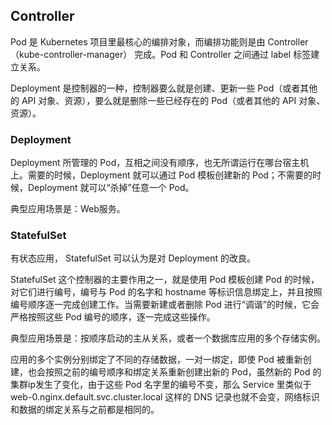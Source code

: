 ## Controller

Pod 是 Kubernetes 项目里最核心的编排对象，而编排功能则是由 Controller（kube-controller-manager） 完成。Pod 和 Controller 之间通过 label 标签建立关系。

Deployment 是控制器的一种，控制器要么就是创建、更新一些 Pod（或者其他的 API 对象、资源），要么就是删除一些已经存在的 Pod（或者其他的 API 对象、资源）。

### Deployment

Deployment 所管理的 Pod，互相之间没有顺序，也无所谓运行在哪台宿主机上。需要的时候，Deployment 就可以通过 Pod 模板创建新的 Pod；不需要的时候，Deployment 就可以“杀掉”任意一个 Pod。

典型应用场景是：Web服务。

### StatefulSet

有状态应用， StatefulSet 可以认为是对 Deployment 的改良。

StatefulSet 这个控制器的主要作用之一，就是使用 Pod 模板创建 Pod 的时候，对它们进行编号，编号与 Pod 的名字和 hostname 等标识信息绑定上，并且按照编号顺序逐一完成创建工作。当需要新建或者删除 Pod 进行“调谐”的时候，它会严格按照这些 Pod 编号的顺序，逐一完成这些操作。

典型应用场景是：按顺序启动的主从关系，或者一个数据库应用的多个存储实例。

应用的多个实例分别绑定了不同的存储数据，一对一绑定，即使 Pod 被重新创建，也会按照之前的编号顺序和绑定关系重新创建出新的 Pod，虽然新的 Pod 的集群ip发生了变化，由于这些 Pod 名字里的编号不变，那么 Service 里类似于 web-0.nginx.default.svc.cluster.local 这样的 DNS 记录也就不会变，网络标识和数据的绑定关系与之前都是相同的。
